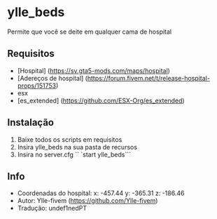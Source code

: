 # ylle_beds
Permite que você se deite em qualquer cama de hospital

## Requisitos
- [Hospital] (https://sv.gta5-mods.com/maps/hospital)
- [Adereços de hospital] (https://forum.fivem.net/t/release-hospital-props/151753)
- esx
- [es_extended] (https://github.com/ESX-Org/es_extended)

## Instalação
1. Baixe todos os scripts em requisitos
2. Insira ylle_beds na sua pasta de recursos
3. Insira no server.cfg `` `start ylle_beds```

## Info
- Coordenadas do hospital: x: -457.44 y: -365.31 z: -186.46
- Autor: Ylle-fivem (https://github.com/Ylle-fivem)
- Tradução: undef1nedPT

